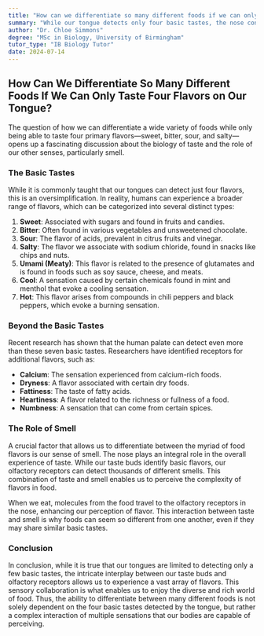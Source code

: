 ```yaml
---
title: "How can we differentiate so many different foods if we can only taste four flavors on our tongue: sweet, bitter, sour, and salty?"
summary: "While our tongue detects only four basic tastes, the nose contributes to our perception of flavor, allowing us to experience many more than just sweet, sour, salty, and bitter."
author: "Dr. Chloe Simmons"
degree: "MSc in Biology, University of Birmingham"
tutor_type: "IB Biology Tutor"
date: 2024-07-14
---
```


## How Can We Differentiate So Many Different Foods If We Can Only Taste Four Flavors on Our Tongue?

The question of how we can differentiate a wide variety of foods while only being able to taste four primary flavors—sweet, bitter, sour, and salty—opens up a fascinating discussion about the biology of taste and the role of our other senses, particularly smell.

### The Basic Tastes

While it is commonly taught that our tongues can detect just four flavors, this is an oversimplification. In reality, humans can experience a broader range of flavors, which can be categorized into several distinct types:

1. **Sweet**: Associated with sugars and found in fruits and candies.
2. **Bitter**: Often found in various vegetables and unsweetened chocolate.
3. **Sour**: The flavor of acids, prevalent in citrus fruits and vinegar.
4. **Salty**: The flavor we associate with sodium chloride, found in snacks like chips and nuts.
5. **Umami (Meaty)**: This flavor is related to the presence of glutamates and is found in foods such as soy sauce, cheese, and meats.
6. **Cool**: A sensation caused by certain chemicals found in mint and menthol that evoke a cooling sensation.
7. **Hot**: This flavor arises from compounds in chili peppers and black peppers, which evoke a burning sensation.

### Beyond the Basic Tastes

Recent research has shown that the human palate can detect even more than these seven basic tastes. Researchers have identified receptors for additional flavors, such as:

- **Calcium**: The sensation experienced from calcium-rich foods.
- **Dryness**: A flavor associated with certain dry foods.
- **Fattiness**: The taste of fatty acids.
- **Heartiness**: A flavor related to the richness or fullness of a food.
- **Numbness**: A sensation that can come from certain spices.

### The Role of Smell

A crucial factor that allows us to differentiate between the myriad of food flavors is our sense of smell. The nose plays an integral role in the overall experience of taste. While our taste buds identify basic flavors, our olfactory receptors can detect thousands of different smells. This combination of taste and smell enables us to perceive the complexity of flavors in food.

When we eat, molecules from the food travel to the olfactory receptors in the nose, enhancing our perception of flavor. This interaction between taste and smell is why foods can seem so different from one another, even if they may share similar basic tastes.

### Conclusion

In conclusion, while it is true that our tongues are limited to detecting only a few basic tastes, the intricate interplay between our taste buds and olfactory receptors allows us to experience a vast array of flavors. This sensory collaboration is what enables us to enjoy the diverse and rich world of food. Thus, the ability to differentiate between many different foods is not solely dependent on the four basic tastes detected by the tongue, but rather a complex interaction of multiple sensations that our bodies are capable of perceiving.
    